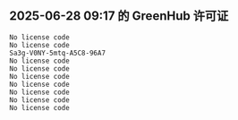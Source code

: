 ## 2025-06-28 09:17 的 GreenHub 许可证
```
No license code
No license code
Sa3g-V0NY-5mtq-A5C8-96A7
No license code
No license code
No license code
No license code
No license code
No license code
No license code
```
